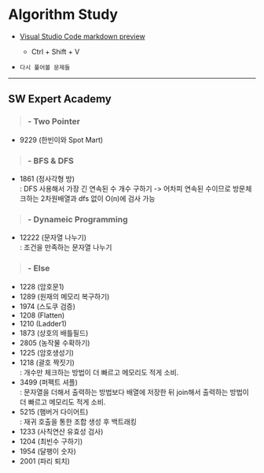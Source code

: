 # Algorithm Study

-   [Visual Studio Code markdown preview](https://code.visualstudio.com/docs/languages/markdown)

    -   Ctrl + Shift + V

-   `다시 풀어볼 문제들`

---

## SW Expert Academy

> ### - Two Pointer

-   9229 (한빈이와 Spot Mart)

> ### - BFS & DFS

-   1861 (정사각형 방)  
     : DFS 사용해서 가장 긴 연속된 수 개수 구하기
    -> 어차피 연속된 수이므로 방문체크하는 2차원배열과 dfs 없이 O(n)에 검사 가능

> ### - Dynameic Programming

-   12222 (문자열 나누기)  
    : 조건을 만족하는 문자열 나누기

> ### - Else

-   1228 (암호문1)
-   1289 (원재의 메모리 복구하기)
-   1974 (스도쿠 검증)
-   1208 (Flatten)
-   1210 (Ladder1)
-   1873 (상호의 배틀필드)
-   2805 (농작물 수확하기)
-   1225 (암호생성기)
-   1218 (괄호 짝짓기)  
    : 개수만 체크하는 방법이 더 빠르고 메모리도 적게 소비.
-   3499 (퍼펙트 셔플)  
    : 문자열을 더해서 출력하는 방법보다 배열에 저장한 뒤 join해서 출력하는 방법이 더 빠르고 메모리도 적게 소비.
-   5215 (햄버거 다이어트)  
    : 재귀 호출을 통한 조합 생성 후 백트래킹
-   1233 (사칙연산 유효성 검사)
-   1204 (최빈수 구하기)
-   1954 (달팽이 숫자)
-   2001 (파리 퇴치)